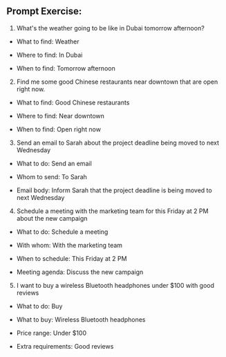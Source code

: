 ## Prompt Exercise:

1. What's the weather going to be like in Dubai tomorrow afternoon?

- What to find: Weather

- Where to find: In Dubai

- When to find: Tomorrow afternoon


2. Find me some good Chinese restaurants near downtown that are open right now.

- What to find: Good Chinese restaurants

- Where to find: Near downtown

- When to find: Open right now

3. Send an email to Sarah about the project deadline being moved to next Wednesday

- What to do: Send an email

- Whom to send: To Sarah

- Email body: Inform Sarah that the project deadline is being moved to next Wednesday


4. Schedule a meeting with the marketing team for this Friday at 2 PM about the new campaign

- What to do: Schedule a meeting

- With whom: With the marketing team

- When to schedule: This Friday at 2 PM

- Meeting agenda: Discuss the new campaign


5. I want to buy a wireless Bluetooth headphones under $100 with good reviews

- What to do: Buy

- What to buy: Wireless Bluetooth headphones

- Price range: Under $100

- Extra requirements: Good reviews
